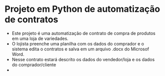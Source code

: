 # Projeto em Python de automatização de contratos

- Este projeto é uma automatização de contrato de compra de produtos em uma loja de variedades. 
- O lojista preenche uma planilha com os dados do comprador e o sistema edita o contratos e salva em um arquivo .docx do Microsof Word.
- Nesse contrato estará descrito os dados do vendedor/loja e os dados do comprador/cliente
- 
